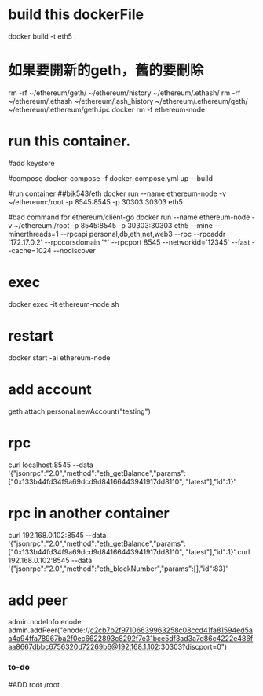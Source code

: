 # build this dockerFile
docker build -t eth5 .

# 如果要開新的geth，舊的要刪除
rm -rf ~/ethereum/geth/ ~/ethereum/history ~/ethereum/.ethash/
rm -rf ~/ethereum/.ethash ~/ethereum/.ash_history  ~/ethereum/.ethereum/geth/ ~/ethereum/.ethereum/geth.ipc
docker rm -f ethereum-node
# run this container.

#add keystore

#compose 
docker-compose -f docker-compose.yml up --build


#run container
##bjk543/eth
docker run --name ethereum-node -v ~/ethereum:/root    -p 8545:8545 -p 30303:30303    eth5

#bad command for ethereum/client-go
docker run --name ethereum-node -v ~/ethereum:/root    -p 8545:8545 -p 30303:30303    eth5  --mine --minerthreads=1 --rpcapi personal,db,eth,net,web3 --rpc --rpcaddr '172.17.0.2' --rpccorsdomain '*' --rpcport 8545 --networkid='12345' --fast --cache=1024 --nodiscover

# exec
docker exec -it ethereum-node sh

# restart
docker start -ai ethereum-node

# add account 
geth attach
personal.newAccount("testing")

# rpc
curl localhost:8545 --data '{"jsonrpc":"2.0","method":"eth_getBalance","params":["0x133b44fd34f9a69dcd9d84166443941917dd8110", "latest"],"id":1}'
# rpc in another container
curl 192.168.0.102:8545 --data '{"jsonrpc":"2.0","method":"eth_getBalance","params":["0x133b44fd34f9a69dcd9d84166443941917dd8110", "latest"],"id":1}'
curl 192.168.0.102:8545 --data '{"jsonrpc":"2.0","method":"eth_blockNumber","params":[],"id":83}'


# add peer
admin.nodeInfo.enode
admin.addPeer("enode://c2cb7b2f97106639963258c08ccd41fa81594ed5aa4a94ffa78967ba2f0ec6622893c8292f7e31bce5df3ad3a7d86c4222e486faa8667dbbc6756320d72269b6@192.168.1.102:30303?discport=0")

### to-do
#ADD root /root
